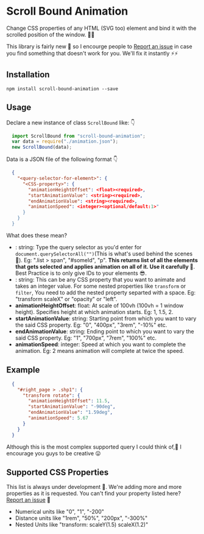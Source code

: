# Scroll Bound Animation

Change CSS properties of any HTML (SVG too) element and bind it with the scrolled position of the window. 🥳🤩

This library is fairly new 🐣 so I encourge people to [Report an issue]() in case you find something that doesn't work for you. We'll fix it instantly ⚡️⚡️

## Installation

```shell
npm install scroll-bound-animation --save
```

## Usage

Declare a new instance of class `ScrollBound` like: 👇

```js
  import ScrollBound from "scroll-bound-animation";
  var data = require("./animation.json");
  new ScrollBound(data);
```

Data is a JSON file of the following format 👇

```json
  {
    "<query-selector-for-element>": {
      "<CSS-property>": {
        "animationHeightOffset": <float><required>,
        "startAnimationValue": <string><required>,
        "endAnimationValue": <string><required>,
        "animationSpeed": <integer><optional/default:1>"
      }
    }
  }
```

What does these mean?

- **<query-selector-for-element>**: string: Type the query selector as you'd enter for `document.querySelectorAll("")`(This is what's used behind the scenes 🥸). Eg: ".list > span", "#someId", "p". **This returns list of all the elements that gets selected and applies animation on all of it. Use it carefully 🧐**. Best Practice is to only give IDs to your elements 😎.
- **<CSS-property>**: string: This can be any CSS property that you want to animate and takes an integer value. For some nested properties like `transform` or `filter`, You need to add the nested property separted with a space. Eg: "transform scaleX" or "opacity" or "left".
- **animationHeightOffset**: float: At scale of 100vh (100vh = 1 window height). Specifies height at which animation starts. Eg: 1, 1.5, 2.
- **startAnimationValue**: string: Starting point from which you want to vary the said CSS property. Eg: "0", "400px", "3rem", "-10%" etc.
- **endAnimationValue**: string: Ending point to which you want to vary the said CSS property. Eg: "1", "700px", "7rem", "100%" etc.
- **animationSpeed**: integer: Speed at which you want to complete the animation. Eg: 2 means animation will complete at twice the speed.

## Example

```json
  {
    "#right_page > .shp1": {
      "transform rotate": {
        "animationHeightOffset": 11.5,
        "startAnimationValue": "-90deg",
        "endAnimationValue": "1.59deg",
        "animationSpeed": 5.67
      }
    }
  }
```

Although this is the most complex supported query I could think of,🤕 I encourage you guys to be creative 😛
<!-- 
### Example sites:

- [WickedBrat.com](https://wickedbrat.com/?npm) -->

## Supported CSS Properties

This list is always under development 🤖. We're adding more and more properties as it is requested. You can't find your property listed here? [Report an issue](https://github.com/WickedBrat/scroll-bound-animation/issues/new) 🙏

- Numerical units like "0", "1", "-200"
- Distance units like "1rem", "50%", "200px", "-300%"
- Nested Units like "transform: scaleY(1.5) scaleX(1.2)"
